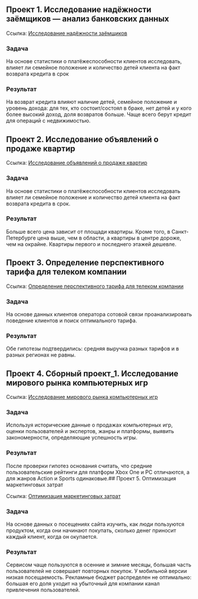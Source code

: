 ## Проект 1. Исследование надёжности заёмщиков — анализ банковских данных

Ссылка: [Исследование надёжности заёмщиков](https://github.com/Energosboy/Yandex_Practikum_Data_Analyst/tree/main/1_%D0%98%D1%81%D1%81%D0%BB%D0%B5%D0%B4%D0%BE%D0%B2%D0%B0%D0%BD%D0%B8%D0%B5%20%D0%BD%D0%B0%D0%B4%D0%B5%D0%B6%D0%BD%D0%BE%D1%81%D1%82%D0%B8%20%D0%B7%D0%B0%D0%B5%D0%BC%D1%89%D0%B8%D0%BA%D0%BE%D0%B2)
### Задача
На основе статистики о платёжеспособности клиентов исследовать, влияет ли семейное положение и количество детей клиента на факт возврата кредита в срок
### Результат
На возврат кредита влияют наличие детей, семейное положение и уровень дохода: для тех, кто состоит/состоял в браке, нет детей и у кого более высокий доход, доля возвратов больше. Чаще всего берут кредит для операций с недвижимостью.
## Проект 2. Исследование объявлений о продаже квартир

Ссылка: [Исследование объявлений о продаже квартир](https://github.com/Energosboy/Yandex_Practikum_Data_Analyst/tree/main/2_%D0%98%D1%81%D1%81%D0%BB%D0%B5%D0%B4%D0%BE%D0%B2%D0%B0%D0%BD%D0%B8%D0%B5%20%D0%BE%D0%B1%D1%8A%D1%8F%D0%B2%D0%BB%D0%B5%D0%BD%D0%B8%D0%B8%CC%86%20%D0%BE%20%D0%BF%D1%80%D0%BE%D0%B4%D0%B0%D0%B6%D0%B5%20%D0%BA%D0%B2%D0%B0%D1%80%D1%82%D0%B8%D1%80)
### Задача
На основе статистики о платёжеспособности клиентов исследовать влияет ли семейное положение и количество детей клиента на факт возврата кредита в срок.
### Результат
Больше всего цена зависит от площади квартиры. Кроме того, в Санкт-Петербурге цена выше, чем в области, а квартиры в центре дороже, чем на окрайне. Квартиры первого и последнего этажей дешевле.
## Проект 3. Определение перспективного тарифа для телеком компании

Ссылка: [Определение перспективного тарифа для телеком компании](https://github.com/Energosboy/Yandex_Practikum_Data_Analyst/tree/main/3_%D0%9E%D0%BF%D1%80%D0%B5%D0%B4%D0%B5%D0%BB%D0%B5%D0%BD%D0%B8%D0%B5%20%D1%82%D0%B0%D1%80%D0%B8%D1%84%D0%B0%20%D0%B4%D0%BB%D1%8F%20%D1%82%D0%B5%D0%BB%D0%B5%D0%BA%D0%BE%D0%BC%20%D0%BA%D0%BE%D0%BC%D0%BF%D0%B0%D0%BD%D0%B8%D0%B8)
### Задача
На основе данных клиентов оператора сотовой связи проанализировать поведение клиентов и поиск оптимального тарифа.
### Результат
Обе гипотезы подтвердились: средняя выручка разных тарифов и в разных регионах не равны.
## Проект 4. Сборный проект_1. Исследование мирового рынка компьютерных игр

Ссылка: [Исследование мирового рынка компьютерных игр](https://github.com/Energosboy/Yandex_Practikum_Data_Analyst/tree/main/4_%D0%A1%D0%B1%D0%BE%D1%80%D0%BD%D1%8B%D0%B8%CC%86%20%D0%BF%D1%80%D0%BE%D0%B5%D0%BA%D1%82_1)
### Задача
Используя исторические данные о продажах компьютерных игр, оценки пользователей и экспертов, жанры и платформы, выявить закономерности, определяющие успешность игры.
### Результат
После проверки гипотез основания считать, что средние пользовательские рейтинги для платформ Xbox One и PC отличаются, а для жанров Action и Sports одинаковые.## Проект 5. Оптимизация маркетинговых затрат

Ссылка: [Оптимизация маркетинговых затрат](https://github.com/Energosboy/Yandex_Practikum_Data_Analyst/tree/main/5_%D0%9E%D0%BF%D1%82%D0%B8%D0%BC%D0%B8%D0%B7%D0%B0%D1%86%D0%B8%D1%8F%20%D0%BC%D0%B0%D1%80%D0%BA%D0%B5%D1%82%D0%B8%D0%BD%D0%B3%D0%BE%D0%B2%D1%8B%D1%85%20%D0%B7%D0%B0%D1%82%D1%80%D0%B0%D1%82)
### Задача
На основе данных о посещениях сайта изучить, как люди пользуются продуктом, когда они начинают покупать, сколько денег приносит каждый клиент, когда он окупается.
### Результат
Сервисом чаще пользуются в осенние и зимние месяцы, большая часть пользователей не совершает повторных покупок. У мобильной версии низкая посещаемость. Рекламные бюджет распределен не оптимально: большая его доля уходит на убыточный для компании канал привлечения пользователей.

